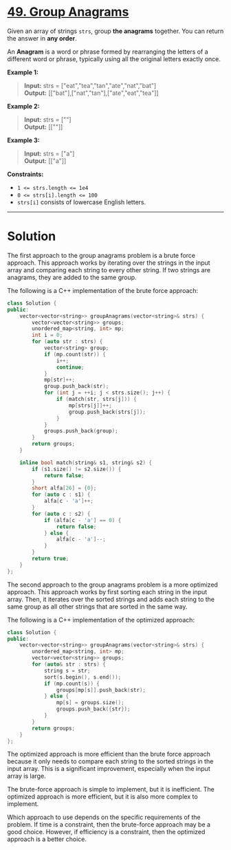 # [49. Group Anagrams](https://leetcode.com/problems/group-anagrams/)

Given an array of strings `strs`, group **the anagrams** together. You can return the answer in **any order**.

An **Anagram** is a word or phrase formed by rearranging the letters of a different word or phrase, typically using all the original letters exactly once.

 
**Example 1:**

>**Input:** strs = ["eat","tea","tan","ate","nat","bat"]<br>
**Output:** [["bat"],["nat","tan"],["ate","eat","tea"]]

**Example 2:**

>**Input:** strs = [""]<br>
**Output:** [[""]]

**Example 3:**

>**Input:** strs = ["a"]<br>
**Output:** [["a"]]
 

**Constraints:**

- `1 <= strs.length <= 1e4`
- `0 <= strs[i].length <= 100`
- `strs[i]` consists of lowercase English letters.
---
# Solution

The first approach to the group anagrams problem is a brute force approach. This approach works by iterating over the strings in the input array and comparing each string to every other string. If two strings are anagrams, they are added to the same group.

The following is a C++ implementation of the brute force approach:

```c++
class Solution {
public:
    vector<vector<string>> groupAnagrams(vector<string>& strs) {
        vector<vector<string>> groups;
        unordered_map<string, int> mp;
        int i = 0;
        for (auto str : strs) {
            vector<string> group;
            if (mp.count(str)) {
                i++;
                continue;
            }
            mp[str]++;
            group.push_back(str);
            for (int j = ++i; j < strs.size(); j++) {
                if (match(str, strs[j])) {
                    mp[strs[j]]++;
                    group.push_back(strs[j]);
                }
            }
            groups.push_back(group);
        }
        return groups;
    }

    inline bool match(string& s1, string& s2) {
        if (s1.size() != s2.size()) {
            return false;
        }
        short alfa[26] = {0};
        for (auto c : s1) {
            alfa[c - 'a']++;
        }
        for (auto c : s2) {
            if (alfa[c - 'a'] == 0) {
                return false;
            } else {
                alfa[c - 'a']--;
            }
        }
        return true;
    }
};
```

The second approach to the group anagrams problem is a more optimized approach. This approach works by first sorting each string in the input array. Then, it iterates over the sorted strings and adds each string to the same group as all other strings that are sorted in the same way.

The following is a C++ implementation of the optimized approach:

```c++
class Solution {
public:
    vector<vector<string>> groupAnagrams(vector<string>& strs) {
        unordered_map<string, int> mp;
        vector<vector<string>> groups;
        for (auto& str : strs) {
            string s = str;
            sort(s.begin(), s.end());
            if (mp.count(s)) {
                groups[mp[s]].push_back(str);
            } else {
                mp[s] = groups.size();
                groups.push_back({str});
            }
        }
        return groups;
    }
};
```

The optimized approach is more efficient than the brute force approach because it only needs to compare each string to the sorted strings in the input array. This is a significant improvement, especially when the input array is large.

The brute-force approach is simple to implement, but it is inefficient. The optimized approach is more efficient, but it is also more complex to implement.

Which approach to use depends on the specific requirements of the problem. If time is a constraint, then the brute-force approach may be a good choice. However, if efficiency is a constraint, then the optimized approach is a better choice.

